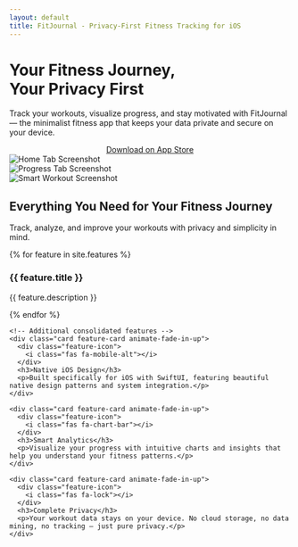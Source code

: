 ```yaml
---
layout: default
title: FitJournal - Privacy-First Fitness Tracking for iOS
---
```


<div class="hero animate-fade-in-up">
  <h1 class="text-gradient">Your Fitness Journey,<br>Your Privacy First</h1>
  <p class="mb-2xl">Track your workouts, visualize progress, and stay motivated with FitJournal — the minimalist fitness app that keeps your data private and secure on your device.</p>
  
  <div style="display: flex; justify-content: center; margin-bottom: var(--spacing-4xl);">
    <a href="{{ site.appstore_link | default: '#' }}" class="btn btn-primary btn-large">
      <i class="fab fa-apple"></i>
      Download on App Store
    </a>
  </div>
</div>

<div class="screenshots">
  <div class="screenshot">
    <img src="{{ '/assets/screenshots/home.png' | relative_url }}" alt="Home Tab Screenshot">
  </div>
  <div class="screenshot">
    <img src="{{ '/assets/screenshots/progress.png' | relative_url }}" alt="Progress Tab Screenshot">
  </div>
  <div class="screenshot">
    <img src="{{ '/assets/screenshots/smart_workout.png' | relative_url }}" alt="Smart Workout Screenshot">
  </div>
</div>

<section class="features">
  <div class="text-center mb-2xl">
    <h2>Everything You Need for Your Fitness Journey</h2>
    <p>Track, analyze, and improve your workouts with privacy and simplicity in mind.</p>
  </div>
  
  <div class="grid grid-3">
    {% for feature in site.features %}
    <div class="card feature-card animate-fade-in-up">
      <div class="feature-icon">
        <i class="fas fa-{{ feature.fontawesome_icon_name }}"></i>
      </div>
      <h3>{{ feature.title }}</h3>
      <p>{{ feature.description }}</p>
    </div>
    {% endfor %}
    
    <!-- Additional consolidated features -->
    <div class="card feature-card animate-fade-in-up">
      <div class="feature-icon">
        <i class="fas fa-mobile-alt"></i>
      </div>
      <h3>Native iOS Design</h3>
      <p>Built specifically for iOS with SwiftUI, featuring beautiful native design patterns and system integration.</p>
    </div>
    
    <div class="card feature-card animate-fade-in-up">
      <div class="feature-icon">
        <i class="fas fa-chart-bar"></i>
      </div>
      <h3>Smart Analytics</h3>
      <p>Visualize your progress with intuitive charts and insights that help you understand your fitness patterns.</p>
    </div>
    
    <div class="card feature-card animate-fade-in-up">
      <div class="feature-icon">
        <i class="fas fa-lock"></i>
      </div>
      <h3>Complete Privacy</h3>
      <p>Your workout data stays on your device. No cloud storage, no data mining, no tracking — just pure privacy.</p>
    </div>
  </div>
</section>
